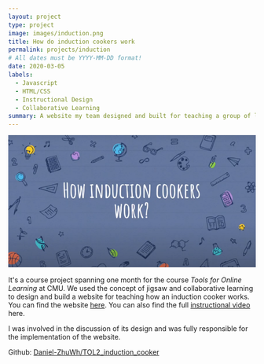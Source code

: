 ```yaml
---
layout: project
type: project
image: images/induction.png
title: How do induction cookers work
permalink: projects/induction
# All dates must be YYYY-MM-DD format!
date: 2020-03-05
labels:
  - Javascript
  - HTML/CSS
  - Instructional Design
  - Collaborative Learning
summary: A website my team designed and built for teaching a group of learners how an induction cooker works.
---
```


<img class="ui medium right floated rounded image" src="../images/induction_side.png">

It's a course project spanning one month for the course *Tools for Online Learning* at CMU. We used the concept of jigsaw and collaborative learning to design and build a website for teaching how an induction cooker works. You can find the website [here](https://daniel-zhuwh.github.io/TOL2_induction_cooker/). You can also find the full [instructional video](https://www.youtube.com/watch?v=HJUrWq43uuo) here.

I was involved in the discussion of its design and was fully responsible for the implementation of the website.
 
Github: <a href="https://github.com/Daniel-ZhuWh/TOL2_induction_cooker"><i class="large github icon"></i>Daniel-ZhuWh/TOL2_induction_cooker</a>